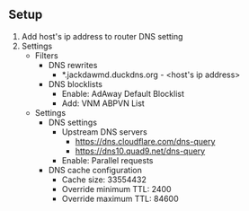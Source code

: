 ## Setup
1. Add host's ip address to router DNS setting
2. Settings
    - Filters 
        - DNS rewrites
            - *.jackdawmd.duckdns.org - <host's ip address>
        - DNS blocklists
            - Enable: AdAway Default Blocklist
            - Add: VNM ABPVN List
    - Settings 
        - DNS settings
            - Upstream DNS servers
                - https://dns.cloudflare.com/dns-query
                - https://dns10.quad9.net/dns-query
            - Enable: Parallel requests
        - DNS cache configuration
            - Cache size: 33554432
            - Override minimum TTL: 2400
            - Override maximum TTL: 84600

